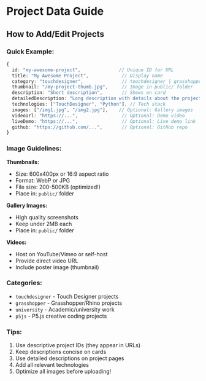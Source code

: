 # Project Data Guide

## How to Add/Edit Projects

### Quick Example:

```typescript
{
  id: "my-awesome-project",              // Unique ID for URL
  title: "My Awesome Project",            // Display name
  category: "touchdesigner",              // touchdesigner | grasshopper | university | p5js
  thumbnail: "/my-project-thumb.jpg",     // Image in public/ folder
  description: "Short description",       // Shows on card
  detailedDescription: "Long description with details about the project...",
  technologies: ["TouchDesigner", "Python"], // Tech stack
  images: ["/img1.jpg", "/img2.jpg"],    // Optional: Gallery images
  videoUrl: "https://...",                // Optional: Demo video
  liveDemo: "https://...",                // Optional: Live demo link
  github: "https://github.com/...",       // Optional: GitHub repo
}
```

### Image Guidelines:

**Thumbnails:**
- Size: 600x400px or 16:9 aspect ratio
- Format: WebP or JPG
- File size: 200-500KB (optimized!)
- Place in: `public/` folder

**Gallery Images:**
- High quality screenshots
- Keep under 2MB each
- Place in: `public/` folder

**Videos:**
- Host on YouTube/Vimeo or self-host
- Provide direct video URL
- Include poster image (thumbnail)

### Categories:

- `touchdesigner` - Touch Designer projects
- `grasshopper` - Grasshopper/Rhino projects  
- `university` - Academic/university work
- `p5js` - P5.js creative coding projects

### Tips:

1. Use descriptive project IDs (they appear in URLs)
2. Keep descriptions concise on cards
3. Use detailed descriptions on project pages
4. Add all relevant technologies
5. Optimize all images before uploading!


